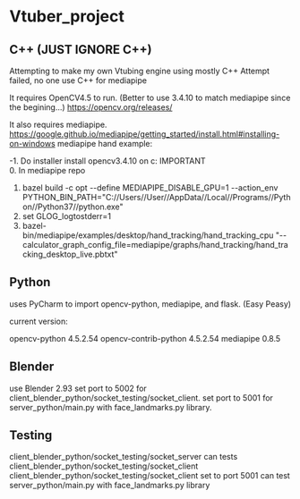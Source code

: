 # Vtuber_project

## C++ (JUST IGNORE C++)
Attempting to make my own Vtubing engine using mostly C++
Attempt failed, no one use C++ for mediapipe

It requires OpenCV4.5 to run. (Better to use 3.4.10 to match mediapipe since the begining...)
https://opencv.org/releases/

It also requires mediapipe.
https://google.github.io/mediapipe/getting_started/install.html#installing-on-windows
mediapipe hand example:

-1. Do installer install opencv3.4.10 on c: IMPORTANT\
0. In mediapipe repo
1. bazel build -c opt --define MEDIAPIPE_DISABLE_GPU=1 --action_env PYTHON_BIN_PATH="C://Users//User//AppData//Local//Programs//Python//Python37//python.exe" 
2. set GLOG_logtostderr=1
3. bazel-bin/mediapipe/examples/desktop/hand_tracking/hand_tracking_cpu "--calculator_graph_config_file=mediapipe/graphs/hand_tracking/hand_tracking_desktop_live.pbtxt"

## Python
uses PyCharm to import opencv-python, mediapipe, and flask. (Easy Peasy)

current version:

opencv-python 4.5.2.54
opencv-contrib-python 4.5.2.54
mediapipe 0.8.5

## Blender
use Blender 2.93
set port to 5002 for client_blender_python/socket_testing/socket_client.
set port to 5001 for server_python/main.py with face_landmarks.py library.

## Testing
client_blender_python/socket_testing/socket_server can tests client_blender_python/socket_testing/socket_client
client_blender_python/socket_testing/socket_client set to port 5001 can test server_python/main.py with face_landmarks.py library
